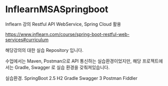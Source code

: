 # InflearnMSASpringboot
Inflearn 강의 Restful API WebService,  Spring Cloud 활용

https://www.inflearn.com/course/spring-boot-restful-web-services#curriculum

해당강의의 대한 실습 Repository 입니다.

수업에서는 Maven, Postman으로 API 통신하는 실습환경이었지만,
해당 프로젝트에서는 Gradle, Swagger 로 실습 환경을 갖춰져있습니다.


실습환경.
SpringBoot 2.5
H2
Gradle
Swagger 3
Postman
Fiddler

